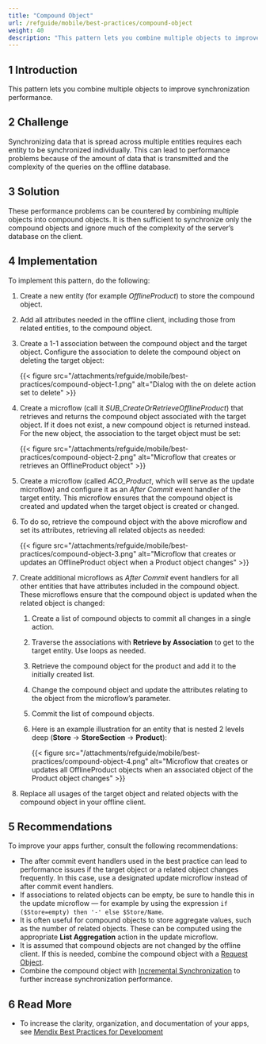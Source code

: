 ```yaml
---
title: "Compound Object"
url: /refguide/mobile/best-practices/compound-object
weight: 40
description: "This pattern lets you combine multiple objects to improve synchronization performance."
---
```


## 1 Introduction

This pattern lets you combine multiple objects to improve synchronization performance.

## 2 Challenge

Synchronizing data that is spread across multiple entities requires each entity to be synchronized individually. This can lead to performance problems because of the amount of data that is transmitted and the complexity of the queries on the offline database.

## 3 Solution

These performance problems can be countered by combining multiple objects into compound objects. It is then sufficient to synchronize only the compound objects and ignore much of the complexity of the server’s database on the client.

## 4 Implementation

To implement this pattern, do the following:

1. Create a new entity (for example *OfflineProduct*) to store the compound object.
1. Add all attributes needed in the offline client, including those from related entities, to the compound object.
1. Create a 1-1 association between the compound object and the target object. Configure the association to delete the compound object on deleting the target object:

    {{< figure src="/attachments/refguide/mobile/best-practices/compound-object-1.png" alt="Dialog with the on delete action set to delete" >}}

1. Create a microflow (call it *SUB_CreateOrRetrieveOfflineProduct*) that retrieves and returns the compound object associated with the target object. If it does not exist, a new compound object is returned instead. For the new object, the association to the target object must be set:

    {{< figure src="/attachments/refguide/mobile/best-practices/compound-object-2.png" alt="Microflow that creates or retrieves an OfflineProduct object" >}}

1. Create a microflow (called *ACO_Product*, which will serve as the update microflow) and configure it as an *After Commit* event handler of the target entity. This microflow ensures that the compound object is created and updated when the target object is created or changed.
1. To do so, retrieve the compound object with the above microflow and set its attributes, retrieving all related objects as needed:

    {{< figure src="/attachments/refguide/mobile/best-practices/compound-object-3.png" alt="Microflow that creates or updates an OfflineProduct object when a Product object changes" >}}

1. Create additional microflows as *After Commit* event handlers for all other entities that have attributes included in the compound object. These microflows ensure that the compound object is updated when the related object is changed:
    1. Create a list of compound objects to commit all changes in a single action.
    1. Traverse the associations with **Retrieve by Association** to get to the target entity. Use loops as needed.
    1. Retrieve the compound object for the product and add it to the initially created list.
    1. Change the compound object and update the attributes relating to the object from the microflow’s parameter.
    1. Commit the list of compound objects.
    1. Here is an example illustration for an entity that is nested 2 levels deep (**Store** → **StoreSection** → **Product**):

        {{< figure src="/attachments/refguide/mobile/best-practices/compound-object-4.png" alt="Microflow that creates or updates all OfflineProduct objects when an associated object of the Product object changes" >}}

1. Replace all usages of the target object and related objects with the compound object in your offline client.

## 5 Recommendations

To improve your apps further, consult the following recommendations:

* The after commit event handlers used in the best practice can lead to performance issues if the target object or a related object changes frequently. In this case, use a designated update microflow instead of after commit event handlers.
* If associations to related objects can be empty, be sure to handle this in the update microflow — for example by using the expression `if ($Store=empty) then '-' else $Store/Name`.
* It is often useful for compound objects to store aggregate values, such as the number of related objects. These can be computed using the appropriate **List Aggregation** action in the update microflow.
* It is assumed that compound objects are not changed by the offline client. If this is needed, combine the compound object with a [Request Object](/refguide/mobile/best-practices/request-object/).
* Combine the compound object with [Incremental Synchronization](/refguide/mobile/best-practices/incremental-synchronization/) to further increase synchronization performance.

## 6 Read More

* To increase the clarity, organization, and documentation of your apps, see [Mendix Best Practices for Development
](/refguide/dev-best-practices/)
